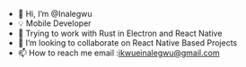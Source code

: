 - 👋 Hi, I’m @Inalegwu
- 💡 Mobile Developer
- 👀 Trying to work with Rust in Electron and React Native
- 💞️ I’m looking to collaborate on React Native Based Projects
- 📫 How to reach me email :ikwueinalegwu@gmail.com

<!---
Inalegwu/Inalegwu is a ✨ special ✨ repository because its `README.md` (this file) appears on your GitHub profile.
You can click the Preview link to take a look at your changes.
--->
